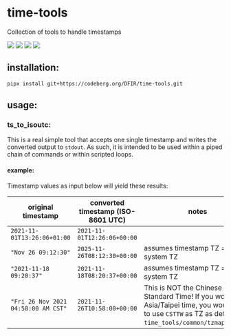 # time-tools

Collection of tools to handle timestamps

<img src="https://github.com/sweigmann/time-tools/actions/workflows/codeql-analysis.yml/badge.svg?branch=main">
<img src="https://github.com/sweigmann/time-tools/actions/workflows/python-linux.yml/badge.svg?branch=main">
<img src="https://github.com/sweigmann/time-tools/actions/workflows/debian.yml/badge.svg?branch=main">
<img src="https://github.com/sweigmann/time-tools/actions/workflows/ubuntu.yml/badge.svg?branch=main">

## installation:

```bash
pipx install git+https://codeberg.org/DFIR/time-tools.git
```

## usage:

### ts_to_isoutc:

This is a real simple tool that accepts one single timestamp and writes the
converted output to `stdout`. As such, it is intended to be used within a
piped chain of commands or within scripted loops.

#### example:

Timestamp values as input below will yield these results:

| original timestamp                  | converted timestamp (ISO-8601 UTC) | notes                                                                                                                                                          |
|-------------------------------------|------------------------------------|----------------------------------------------------------------------------------------------------------------------------------------------------------------|
| `2021-11-01T13:26:06+01:00`         | `2021-11-01T12:26:06+00:00`        |                                                                                                                                                                |
| `"Nov 26 09:12:30"`                 | `2025-11-26T08:12:30+00:00`        | assumes timestamp TZ == system TZ                                                                                                                              |
| `"2021-11-18 09:20:37"`             | `2021-11-18T08:20:37+00:00`        | assumes timestamp TZ == system TZ                                                                                                                              |
| `"Fri 26 Nov 2021 04:58:00 AM CST"` | `2021-11-26T10:58:00+00:00`        | This is NOT the Chinese Standard Time! If you would like Asia/Taipei time, you would need to use `CSTTW` as TZ as defined in `time_tools/common/tzmapping.py`. |
